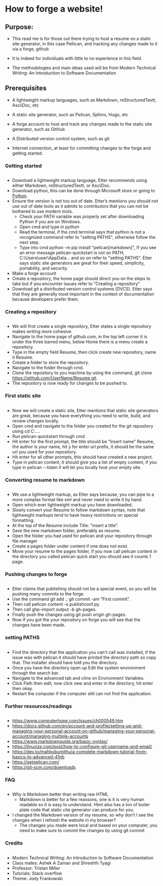 # How to forge a website!

  

## Purpose:

* This read me is for those out there trying to host a resume on a static site generator, in this case Pellican, and tracking any changes made to it via a forge, github

* It is indeed for individuals with little to no experience in this field.

* The methodologies and main ideas used will be from Modern Technical Writing: An Introduction to Software Documentation

  

## Prerequisites

* A lightweight markup languages, such as Markdown, reStructuredTextt, AsciiDoc, etc

* A static site generator, such as Pelican, Sphinx, Hugo, etc

* A forge account to host and track any changes made to the static site generator, such as GitHub
* A Distributed version control system, such as git
* Internet connection, at least for committing changes to the forge and getting started.

### Getting started
##
* Download a lightweight markup language, Etter recommends using either Markdown, reStructuredTextt, or AsciiDoc.
* Download python, this can be done through Microsoft store or going to [Python](https://www.python.org/downloads).
* Ensure the version is not too out of date. Etter’s mentions you should not use out of date tools as it admits to contributors that you can not be bothered to use modern tools.
	* Check your PATH variable was properly set after downloading Python if you are on Windows.
	* Open cmd and type in python
	* Read the terminal, if the cmd terminal says that python is not a recognized command refer to "setting PATHS", otherwise follow the next step.
	* Type into cmd python -m pip install "pelican[markdown]", If you see an error message pelican-quickstart is not on PATH, C:\Users\user\AppData\... and so on refer to "setting PATHS". Etter says static site generators are great for their speed, simplicity, portability, and security.
* Make a forge account
* Create a repository, the home page should direct you on the steps to take but if you encounter issues refer to "Creating a repository"
* Download git a distributed version control systems (DVCS). Etter says that they are generally most important in the context of documentation because developers prefer them.

### Creating a repository
##
* We will first create a single repository, Etter states a single repository makes writing more cohesive.
* Navigate to the home page of github.com, in the top left corner it is under the three barred menu, below Home there is a menu create a repository.
* Type in the empty field Resume, then click create new repository, name it Resume. 
* Create a folder to store the repository.
* Navigate to the folder through cmd.
* Clone the repository to you machine by using the command, 
   git clone https://github.com/UserName/Resume.git.
* The repository is now ready for changes to be pushed to.
### First static site
##
* Now we will create a static site, Etter mentions that static site generators are great, because you have everything you need to write, build, and review changes locally.
* Open cmd and navigate to the folder you created for the git repository using cd C:\.... 
* Run pelican-quickstart through cmd .
* Hit enter for the first prompt, the title should be "Insert name" Resume, the author is your name, hit y for enter url prefix, it should be the same url you used for your repository.
* Hit enter for all other prompts, this should have created a new project.
* Type in pelican content, it should give you a list of empty content, if you type in pelican --listen it will let you locally host your empty site.
### Converting resume to markdown
##
* We use a lightweight markup, as Etter says because, you can pipe to a more complex format like xml and never need to write it by hand.
* Open which ever lightweight markup you have downloaded.
* Slowly convert your Resume to follow markdown syntax, note that lightweight markups tend to have heavy restrictions on special formatting.
* At the top of the Resume include Title: "insert a title".
* Save the new markdown folder, preferably as resume.
* Open the folder you had used for pelican and your repository through file manager
* Create a pages folder under content if one does not exist.
* Move your resume to the pages folder, if you now call pelican content in the directory you called pelican quick start you should see it counts 1 page.
### Pushing changes to forge
##
* Etter claims that publishing should not be a special event, so you will be pushing many commits to the forge.
* Use the command git add  .; git commit -am "First commit".
* Then call pelican  content -s publishconf.py.
* Then call ghp-import output -b gh-pages.
* Finally push the changes using git push  origin gh-pages.
* Now if you got the your repository on forge you will see that the changes have been made.
### setting PATHS
##
* Find the directory that the application you can't call was installed, if the issue was with pelican it should have printed the directory path so copy that. The installer should have told you the directory.
* Once you have the directory open up Edit the system environment through the search bar.
* Navigate to the advanced tab and cline on Environment Variables.
* Click Path then edit, now click new and enter in the directory, hit enter then okay.
* Restart the computer if the computer still can not find the application.
### Further resources/readings
##
* https://www.computerhope.com/issues/ch000549.htm
* https://docs.github.com/en/account-and-profile/setting-up-and-managing-your-personal-account-on-github/managing-your-personal-account/managing-multiple-accounts
* https://www.markdownguide.org/basic-syntax/
* https://linuxize.com/post/how-to-configure-git-username-and-email/
* https://dev.to/mahbubumithu/a-complete-markdown-tutorial-from-basics-to-advanced-41nb
* https://getpelican.com/
* https://git-scm.com/downloads
### FAQ
## 
* Why is Markdown better than  writing raw HTML
	* Markdown is better for a few reassons, one is it is very human readable so it is easy to understand.
	Html also has a ton of boiler plate code that static cite generator can produce for you. 
* I changed the Markdown version of my resume, so why don’t I see the  
changes when I refresh the website in my browser?
	* The changes you made were local and based on your computer, you need to make sure to commit the changes by using git commit 
### Credits
##
* Modern Technical Writing: An Introduction to Software Documentation
* Class mates: Ashek A Zaman and Shreshth Tyagi
* Professor: Tristan Miller
* Tutorials: Stack overflow
* Theme: Jody Frankowski
